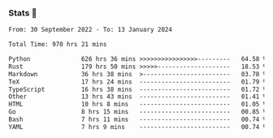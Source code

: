### Stats 👋
<!--START_SECTION:waka-->

```txt
From: 30 September 2022 - To: 13 January 2024

Total Time: 970 hrs 21 mins

Python              626 hrs 36 mins >>>>>>>>>>>>>>>>---------   64.58 %
Rust                179 hrs 50 mins >>>>>--------------------   18.53 %
Markdown            36 hrs 38 mins  >------------------------   03.78 %
TeX                 17 hrs 24 mins  -------------------------   01.79 %
TypeScript          16 hrs 38 mins  -------------------------   01.72 %
Other               13 hrs 43 mins  -------------------------   01.41 %
HTML                10 hrs 8 mins   -------------------------   01.05 %
Go                  8 hrs 15 mins   -------------------------   00.85 %
Bash                7 hrs 11 mins   -------------------------   00.74 %
YAML                7 hrs 9 mins    -------------------------   00.74 %
```

<!--END_SECTION:waka-->

<!--
**buhaytza2005/buhaytza2005** is a ✨ _special_ ✨ repository because its `README.md` (this file) appears on your GitHub profile.

Here are some ideas to get you started:

- 🔭 I’m currently working on ...
- 🌱 I’m currently learning ...
- 👯 I’m looking to collaborate on ...
- 🤔 I’m looking for help with ...
- 💬 Ask me about ...
- 📫 How to reach me: ...
- 😄 Pronouns: ...
- ⚡ Fun fact: ...
-->


